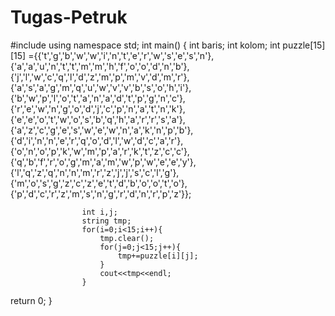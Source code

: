 # Tugas-Petruk

#include <iostream>
using namespace std;
int main()
{
	int baris;
	int kolom;
  int puzzle[15][15] ={{'t','g','b','w','w','i','n','t','e','r','w','s','e','s','n'},
		               {'a','a','u','n','t','t','m','m','h','f','o','o','d','n','b'},
		               {'j','l','w','c','q','l','d','z','m','p','m','v','d','m','r'},
		               {'a','s','a','g','m','q','u','w','v','v','b','s','o','h','i'},
		               {'b','w','p','l','o','t','a','n','a','d','t','p','g','n','c'},
		               {'r','e','w','n','g','o','d','j','c','p','n','a','t','n','k'},
		               {'e','e','o','t','w','o','s','b','q','h','a','r','r','s','a'},
		               {'a','z','c','g','e','s','w','e','w','n','a','k','n','p','b'},
		               {'d','i','n','n','e','r','q','o','d','l','w','d','c','a','r'},
		               {'o','n','o','p','k','w','m','p','a','r','k','t','z','c','c'},
		               {'q','b','f','r','o','g','m','a','m','w','p','w','e','e','y'},
		               {'l','q','z','q','n','n','m','r','z','j','j','s','c','l','g'},
		               {'m','o','s','g','z','c','z','e','t','d','b','o','o','t','o'},
		               {'p','d','c','r','z','m','s','n','g','r','d','n','r','p','z'}};

					int i,j;
					string tmp;
					for(i=0;i<15;i++){
						tmp.clear();
						for(j=0;j<15;j++){
							tmp+=puzzle[i][j];
						}
						cout<<tmp<<endl;
					}

					
					

return 0;
}


